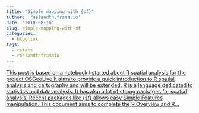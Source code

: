 ```yaml
---
title: "Simple mapping with {sf}"
author: 'roelandtn.frama.io'
date: '2018-08-16'
slug: simple-mapping-with-sf
categories:
  - bloglink
tags:
  - rstats
  - roelandtnframaio
---
```


[This post is based on a notebook I started about R spatial analysis for the project OSGeoLive It aims to provide a quick introduction to R spatial analysis and cartography and will be extended. R is a language dedicated to statistics and data analysis. It has also a lot of strong packages for spatial analysis. Recent packages like {sf} allows easy Simple Features manipulation. This document aims to complete the R Overview and R...<click to read more>](https://roelandtn.frama.io/post/simple-mapping-with-sf/)


